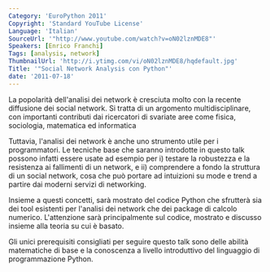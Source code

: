 ```yaml
---
Category: 'EuroPython 2011'
Copyright: 'Standard YouTube License'
Language: 'Italian'
SourceUrl: '"http://www.youtube.com/watch?v=oN02lznMDE8"'
Speakers: [Enrico Franchi]
Tags: [analysis, network]
ThumbnailUrl: 'http://i.ytimg.com/vi/oN02lznMDE8/hqdefault.jpg'
Title: '"Social Network Analysis con Python"'
date: '2011-07-18'
---
```

La popolarità dell'analisi dei network è cresciuta molto con la recente
diffusione dei social network. Si tratta di un argomento multidisciplinare,
con importanti contributi dai ricercatori di svariate aree come fisica,
sociologia, matematica ed informatica

Tuttavia, l'analisi dei network è anche uno strumento utile per i
programmatori. Le tecniche base che saranno introdotte in questo talk possono
infatti essere usate ad esempio per i) testare la robustezza e la resistenza
ai fallimenti di un network, e ii) comprendere a fondo la struttura di un
social network, cosa che può portare ad intuizioni su mode e trend a partire
dai moderni servizi di networking.

Insieme a questi concetti, sarà mostrato del codice Python che sfrutterà sia
dei tool esistenti per l'analisi dei network che dei package di calcolo
numerico. L'attenzione sarà principalmente sul codice, mostrato e discusso
insieme alla teoria su cui è basato.

Gli unici prerequisiti consigliati per seguire questo talk sono delle abilità
matematiche di base e la conoscenza a livello introduttivo del linguaggio di
programmazione Python.

